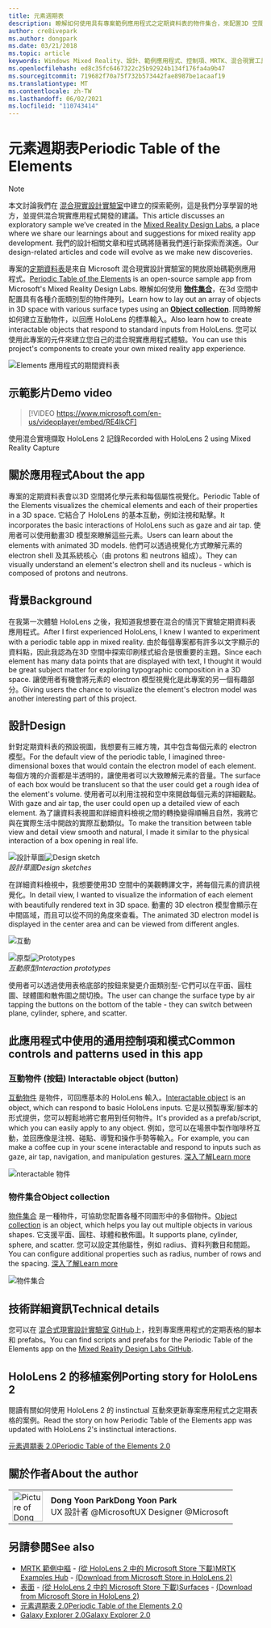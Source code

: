 ```yaml
---
title: 元素週期表
description: 瞭解如何使用具有專案範例應用程式之定期資料表的物件集合，來配置3D 空間中的物件陣列。
author: cre8ivepark
ms.author: dongpark
ms.date: 03/21/2018
ms.topic: article
keywords: Windows Mixed Reality、設計、範例應用程式、控制項、MRTK、混合現實工具組、Unity、範例應用程式、範例應用程式、開放原始碼、Microsoft Store、HoloLens、混合現實耳機、windows Mixed Reality 耳機、虛擬實境耳機
ms.openlocfilehash: ed8c35fc6467322c25b92924b134f176fa4a9b47
ms.sourcegitcommit: 719682f70a75f732b573442fae8987be1acaaf19
ms.translationtype: MT
ms.contentlocale: zh-TW
ms.lasthandoff: 06/02/2021
ms.locfileid: "110743414"
---
```

# <a name="periodic-table-of-the-elements"></a><span data-ttu-id="739a4-104">元素週期表</span><span class="sxs-lookup"><span data-stu-id="739a4-104">Periodic Table of the Elements</span></span>

>[!NOTE]
><span data-ttu-id="739a4-105">本文討論我們在 [混合現實設計實驗室](https://github.com/Microsoft/MRDesignLabs_Unity)中建立的探索範例，這是我們分享學習的地方，並提供混合現實應用程式開發的建議。</span><span class="sxs-lookup"><span data-stu-id="739a4-105">This article discusses an exploratory sample we’ve created in the [Mixed Reality Design Labs](https://github.com/Microsoft/MRDesignLabs_Unity), a place where we share our learnings about and suggestions for mixed reality app development.</span></span> <span data-ttu-id="739a4-106">我們的設計相關文章和程式碼將隨著我們進行新探索而演進。</span><span class="sxs-lookup"><span data-stu-id="739a4-106">Our design-related articles and code will evolve as we make new discoveries.</span></span>

<span data-ttu-id="739a4-107">專案的[定期資料表](https://github.com/Microsoft/MRDesignLabs_Unity_PeriodicTable)是來自 Microsoft 混合現實設計實驗室的開放原始碼範例應用程式。</span><span class="sxs-lookup"><span data-stu-id="739a4-107">[Periodic Table of the Elements](https://github.com/Microsoft/MRDesignLabs_Unity_PeriodicTable) is an open-source sample app from Microsoft's Mixed Reality Design Labs.</span></span> <span data-ttu-id="739a4-108">瞭解如何使用 **[物件集合](../../design/object-collection.md)**，在3d 空間中配置具有各種介面類別型的物件陣列。</span><span class="sxs-lookup"><span data-stu-id="739a4-108">Learn how to lay out an array of objects in 3D space with various surface types using an **[Object collection](../../design/object-collection.md)**.</span></span> <span data-ttu-id="739a4-109">同時瞭解如何建立互動物件，以回應 HoloLens 的標準輸入。</span><span class="sxs-lookup"><span data-stu-id="739a4-109">Also learn how to create interactable objects that respond to standard inputs from HoloLens.</span></span> <span data-ttu-id="739a4-110">您可以使用此專案的元件來建立您自己的混合現實應用程式體驗。</span><span class="sxs-lookup"><span data-stu-id="739a4-110">You can use this project's components to create your own mixed reality app experience.</span></span>

![Elements 應用程式的期間資料表](images/640px-periodictable-hero.jpg)

## <a name="demo-video"></a><span data-ttu-id="739a4-112">示範影片</span><span class="sxs-lookup"><span data-stu-id="739a4-112">Demo video</span></span> 
> [!VIDEO https://www.microsoft.com/en-us/videoplayer/embed/RE4IkCF]

<span data-ttu-id="739a4-113">使用混合實境擷取 HoloLens 2 記錄</span><span class="sxs-lookup"><span data-stu-id="739a4-113">Recorded with HoloLens 2 using Mixed Reality Capture</span></span>

## <a name="about-the-app"></a><span data-ttu-id="739a4-114">關於應用程式</span><span class="sxs-lookup"><span data-stu-id="739a4-114">About the app</span></span>

<span data-ttu-id="739a4-115">專案的定期資料表會以3D 空間將化學元素和每個屬性視覺化。</span><span class="sxs-lookup"><span data-stu-id="739a4-115">Periodic Table of the Elements visualizes the chemical elements and each of their properties in a 3D space.</span></span> <span data-ttu-id="739a4-116">它結合了 HoloLens 的基本互動，例如注視和點擊。</span><span class="sxs-lookup"><span data-stu-id="739a4-116">It incorporates the basic interactions of HoloLens such as gaze and air tap.</span></span> <span data-ttu-id="739a4-117">使用者可以使用動畫3D 模型來瞭解這些元素。</span><span class="sxs-lookup"><span data-stu-id="739a4-117">Users can learn about the elements with animated 3D models.</span></span> <span data-ttu-id="739a4-118">他們可以透過視覺化方式瞭解元素的 electron shell 及其系統核心（由 protons 和 neutrons 組成）。</span><span class="sxs-lookup"><span data-stu-id="739a4-118">They can visually understand an element's electron shell and its nucleus - which is composed of protons and neutrons.</span></span>

## <a name="background"></a><span data-ttu-id="739a4-119">背景</span><span class="sxs-lookup"><span data-stu-id="739a4-119">Background</span></span>

<span data-ttu-id="739a4-120">在我第一次體驗 HoloLens 之後，我知道我想要在混合的情況下實驗定期資料表應用程式。</span><span class="sxs-lookup"><span data-stu-id="739a4-120">After I first experienced HoloLens, I knew I wanted to experiment with a periodic table app in mixed reality.</span></span> <span data-ttu-id="739a4-121">由於每個專案都有許多以文字顯示的資料點，因此我認為在3D 空間中探索印刷樣式組合是很重要的主題。</span><span class="sxs-lookup"><span data-stu-id="739a4-121">Since each element has many data points that are displayed with text, I thought it would be great subject matter for exploring typographic composition in a 3D space.</span></span> <span data-ttu-id="739a4-122">讓使用者有機會將元素的 electron 模型視覺化是此專案的另一個有趣部分。</span><span class="sxs-lookup"><span data-stu-id="739a4-122">Giving users the chance to visualize the element's electron model was another interesting part of this project.</span></span>

## <a name="design"></a><span data-ttu-id="739a4-123">設計</span><span class="sxs-lookup"><span data-stu-id="739a4-123">Design</span></span>

<span data-ttu-id="739a4-124">針對定期資料表的預設視圖，我想要有三維方塊，其中包含每個元素的 electron 模型。</span><span class="sxs-lookup"><span data-stu-id="739a4-124">For the default view of the periodic table, I imagined three-dimensional boxes that would contain the electron model of each element.</span></span> <span data-ttu-id="739a4-125">每個方塊的介面都是半透明的，讓使用者可以大致瞭解元素的音量。</span><span class="sxs-lookup"><span data-stu-id="739a4-125">The surface of each box would be translucent so that the user could get a rough idea of the element's volume.</span></span> <span data-ttu-id="739a4-126">使用者可以利用注視和空中來開啟每個元素的詳細觀點。</span><span class="sxs-lookup"><span data-stu-id="739a4-126">With gaze and air tap, the user could open up a detailed view of each element.</span></span> <span data-ttu-id="739a4-127">為了讓資料表視圖和詳細資料檢視之間的轉換變得順暢且自然，我將它與在實際生活中開啟的實際互動類似。</span><span class="sxs-lookup"><span data-stu-id="739a4-127">To make the transition between table view and detail view smooth and natural, I made it similar to the physical interaction of a box opening in real life.</span></span>

<span data-ttu-id="739a4-128">![設計草圖](images/640px-sketch20170406.jpg)</span><span class="sxs-lookup"><span data-stu-id="739a4-128">![Design sketch](images/640px-sketch20170406.jpg)</span></span><br>
<span data-ttu-id="739a4-129">*設計草圖*</span><span class="sxs-lookup"><span data-stu-id="739a4-129">*Design sketches*</span></span>

<span data-ttu-id="739a4-130">在詳細資料檢視中，我想要使用3D 空間中的美觀轉譯文字，將每個元素的資訊視覺化。</span><span class="sxs-lookup"><span data-stu-id="739a4-130">In detail view, I wanted to visualize the information of each element with beautifully rendered text in 3D space.</span></span> <span data-ttu-id="739a4-131">動畫的 3D electron 模型會顯示在中間區域，而且可以從不同的角度來查看。</span><span class="sxs-lookup"><span data-stu-id="739a4-131">The animated 3D electron model is displayed in the center area and can be viewed from different angles.</span></span>

![互動](images/640px-periodictable-interaction.jpg)

<span data-ttu-id="739a4-133">![原型](images/640px-periodictable-prototypes.jpg)</span><span class="sxs-lookup"><span data-stu-id="739a4-133">![Prototypes](images/640px-periodictable-prototypes.jpg)</span></span><br>
<span data-ttu-id="739a4-134">*互動原型*</span><span class="sxs-lookup"><span data-stu-id="739a4-134">*Interaction prototypes*</span></span>

<span data-ttu-id="739a4-135">使用者可以透過使用表格底部的按鈕來變更介面類別型-它們可以在平面、圓柱圖、球體圖和散佈圖之間切換。</span><span class="sxs-lookup"><span data-stu-id="739a4-135">The user can change the surface type by air tapping the buttons on the bottom of the table - they can switch between plane, cylinder, sphere, and scatter.</span></span>

## <a name="common-controls-and-patterns-used-in-this-app"></a><span data-ttu-id="739a4-136">此應用程式中使用的通用控制項和模式</span><span class="sxs-lookup"><span data-stu-id="739a4-136">Common controls and patterns used in this app</span></span>

### <a name="interactable-object-button"></a><span data-ttu-id="739a4-137">互動物件 (按鈕) </span><span class="sxs-lookup"><span data-stu-id="739a4-137">Interactable object (button)</span></span>

<span data-ttu-id="739a4-138">[互動物件](../../design/interactable-object.md) 是物件，可回應基本的 HoloLens 輸入。</span><span class="sxs-lookup"><span data-stu-id="739a4-138">[Interactable object](../../design/interactable-object.md) is an object, which can respond to basic HoloLens inputs.</span></span> <span data-ttu-id="739a4-139">它是以預製專案/腳本的形式提供，您可以輕鬆地將它套用到任何物件。</span><span class="sxs-lookup"><span data-stu-id="739a4-139">It's provided as a prefab/script, which you can easily apply to any object.</span></span> <span data-ttu-id="739a4-140">例如，您可以在場景中製作咖啡杯互動，並回應像是注視、碰點、導覽和操作手勢等輸入。</span><span class="sxs-lookup"><span data-stu-id="739a4-140">For example, you can make a coffee cup in your scene interactable and respond to inputs such as gaze, air tap, navigation, and manipulation gestures.</span></span> [<span data-ttu-id="739a4-141">深入了解</span><span class="sxs-lookup"><span data-stu-id="739a4-141">Learn more</span></span>](../../design/interactable-object.md)

![nteractable 物件](images/640px-periodictable-interactableobject.jpg)

### <a name="object-collection"></a><span data-ttu-id="739a4-143">物件集合</span><span class="sxs-lookup"><span data-stu-id="739a4-143">Object collection</span></span>

<span data-ttu-id="739a4-144">[物件集合](../../design/object-collection.md) 是一種物件，可協助您配置各種不同圖形中的多個物件。</span><span class="sxs-lookup"><span data-stu-id="739a4-144">[Object collection](../../design/object-collection.md) is an object, which helps you lay out multiple objects in various shapes.</span></span> <span data-ttu-id="739a4-145">它支援平面、圓柱、球體和散佈圖。</span><span class="sxs-lookup"><span data-stu-id="739a4-145">It supports plane, cylinder, sphere, and scatter.</span></span> <span data-ttu-id="739a4-146">您可以設定其他屬性，例如 radius、資料列數目和間距。</span><span class="sxs-lookup"><span data-stu-id="739a4-146">You can configure additional properties such as radius, number of rows and the spacing.</span></span> [<span data-ttu-id="739a4-147">深入了解</span><span class="sxs-lookup"><span data-stu-id="739a4-147">Learn more</span></span>](../../design/object-collection.md)

![物件集合](images/640px-periodictable-collections.jpg)

## <a name="technical-details"></a><span data-ttu-id="739a4-149">技術詳細資訊</span><span class="sxs-lookup"><span data-stu-id="739a4-149">Technical details</span></span>

<span data-ttu-id="739a4-150">您可以在 [混合式現實設計實驗室 GitHub](https://github.com/Microsoft/MRDesignLabs_Unity_PeriodicTable)上，找到專案應用程式的定期表格的腳本和 prefabs。</span><span class="sxs-lookup"><span data-stu-id="739a4-150">You can find scripts and prefabs for the Periodic Table of the Elements app on the [Mixed Reality Design Labs GitHub](https://github.com/Microsoft/MRDesignLabs_Unity_PeriodicTable).</span></span>

## <a name="porting-story-for-hololens-2"></a><span data-ttu-id="739a4-151">HoloLens 2 的移植案例</span><span class="sxs-lookup"><span data-stu-id="739a4-151">Porting story for HoloLens 2</span></span>

<span data-ttu-id="739a4-152">閱讀有關如何使用 HoloLens 2 的 instinctual 互動來更新專案應用程式之定期表格的案例。</span><span class="sxs-lookup"><span data-stu-id="739a4-152">Read the story on how Periodic Table of the Elements app was updated with HoloLens 2's instinctual interactions.</span></span>

[<span data-ttu-id="739a4-153">元素週期表 2.0</span><span class="sxs-lookup"><span data-stu-id="739a4-153">Periodic Table of the Elements 2.0</span></span>](https://medium.com/@dongyoonpark/bringing-the-periodic-table-of-the-elements-app-to-hololens-2-with-mrtk-v2-a6e3d8362158)




## <a name="about-the-author"></a><span data-ttu-id="739a4-154">關於作者</span><span class="sxs-lookup"><span data-stu-id="739a4-154">About the author</span></span>

<table style="border-collapse:collapse" padding-left="0px">
<tr>
<td style="border-style: none" width="60px"><img alt="Picture of Dong Yoon Park" width="60" height="60" src="images/dongyoonpark.jpg"></td>
<td style="border-style: none"><span data-ttu-id="739a4-155"><b>Dong Yoon Park</b></span><span class="sxs-lookup"><span data-stu-id="739a4-155"><b>Dong Yoon Park</b></span></span><br><span data-ttu-id="739a4-156">UX 設計者 @Microsoft</span><span class="sxs-lookup"><span data-stu-id="739a4-156">UX Designer @Microsoft</span></span></td>
</tr>
</table>

## <a name="see-also"></a><span data-ttu-id="739a4-157">另請參閱</span><span class="sxs-lookup"><span data-stu-id="739a4-157">See also</span></span>

* <span data-ttu-id="739a4-158">[MRTK 範例中樞](/windows/mixed-reality/mrtk-unity/features/example-scenes/example-hub) - [ (從 HoloLens 2 中的 Microsoft Store 下載)](https://www.microsoft.com/en-us/p/mrtk-examples-hub/9mv8c39l2sj4)</span><span class="sxs-lookup"><span data-stu-id="739a4-158">[MRTK Examples Hub](/windows/mixed-reality/mrtk-unity/features/example-scenes/example-hub) - [(Download from Microsoft Store in HoloLens 2)](https://www.microsoft.com/en-us/p/mrtk-examples-hub/9mv8c39l2sj4)</span></span>
* <span data-ttu-id="739a4-159">[表面](sampleapp-surfaces.md) - [ (從 HoloLens 2 中的 Microsoft Store 下載)](https://www.microsoft.com/en-us/p/surfaces/9nvkpv3sk3x0)</span><span class="sxs-lookup"><span data-stu-id="739a4-159">[Surfaces](sampleapp-surfaces.md) - [(Download from Microsoft Store in HoloLens 2)](https://www.microsoft.com/en-us/p/surfaces/9nvkpv3sk3x0)</span></span>
* [<span data-ttu-id="739a4-160">元素週期表 2.0</span><span class="sxs-lookup"><span data-stu-id="739a4-160">Periodic Table of the Elements 2.0</span></span>](https://medium.com/@dongyoonpark/bringing-the-periodic-table-of-the-elements-app-to-hololens-2-with-mrtk-v2-a6e3d8362158)
* [<span data-ttu-id="739a4-161">Galaxy Explorer 2.0</span><span class="sxs-lookup"><span data-stu-id="739a4-161">Galaxy Explorer 2.0</span></span>](galaxy-explorer-update.md)